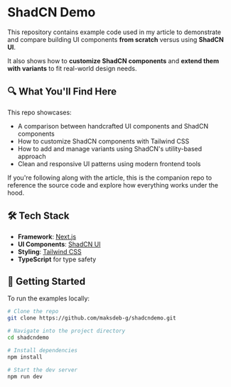 # ShadCN Demo

This repository contains example code used in my article to demonstrate and compare building UI components **from scratch** versus using **ShadCN UI**.

It also shows how to **customize ShadCN components** and **extend them with variants** to fit real-world design needs.

## 🔍 What You'll Find Here

This repo showcases:

- A comparison between handcrafted UI components and ShadCN components
- How to customize ShadCN components with Tailwind CSS
- How to add and manage variants using ShadCN's utility-based approach
- Clean and responsive UI patterns using modern frontend tools

If you're following along with the article, this is the companion repo to reference the source code and explore how everything works under the hood.

## 🛠️ Tech Stack

- **Framework**: [Next.js](https://nextjs.org/)
- **UI Components**: [ShadCN UI](https://ui.shadcn.dev/)
- **Styling**: [Tailwind CSS](https://tailwindcss.com/)
- **TypeScript** for type safety

## 🚀 Getting Started

To run the examples locally:

```bash
# Clone the repo
git clone https://github.com/maksdeb-g/shadcndemo.git

# Navigate into the project directory
cd shadcndemo

# Install dependencies
npm install

# Start the dev server
npm run dev
```




